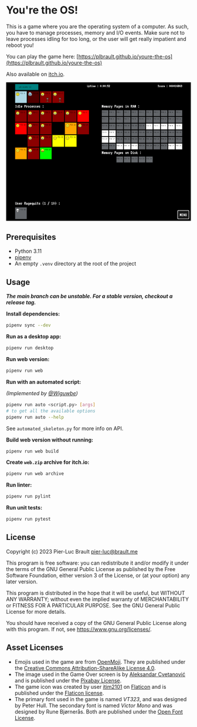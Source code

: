 # You're the OS!

This is a game where you are the operating system of a computer.
As such, you have to manage processes, memory and I/O events.
Make sure not to leave processes idling for too long, or the user will get really impatient and reboot you!

You can play the game here: [https://plbrault.github.io/youre-the-os](https://plbrault.github.io/youre-the-os)

Also available on [itch.io](https://plbrault.itch.io/youre-the-os).

![In-game screenshot](readme-assets/in_game_screenshot.png)

## Prerequisites

* Python 3.11
* [pipenv](https://pypi.org/project/pipenv/)
* An empty `.venv` directory at the root of the project

## Usage

***The main branch can be unstable. For a stable version, checkout a release tag.***

**Install dependencies:**

```bash
pipenv sync --dev
```

**Run as a desktop app:**

```bash
pipenv run desktop
```

**Run web version:**

```bash
pipenv run web
```

**Run with an automated script:**

_(Implemented by [@Wiguwbe](https://github.com/Wiguwbe))_

```bash
pipenv run auto <script.py> [args]
# to get all the available options
pipenv run auto --help
```

See `automated_skeleton.py` for more info on API.

**Build web version without running:**

```bash
pipenv run web build
```

**Create `web.zip` archive for itch.io:**

```bash
pipenv run web archive
```

**Run linter:**

```bash
pipenv run pylint
```

**Run unit tests:**

```bash
pipenv run pytest
```

## License

Copyright (c) 2023 Pier-Luc Brault <pier-luc@brault.me>

This program is free software: you can redistribute it and/or modify it under the terms of the GNU General Public License as published by the Free Software Foundation, either version 3 of the License, or (at your option) any later version.

This program is distributed in the hope that it will be useful, but WITHOUT ANY WARRANTY; without even the implied warranty of MERCHANTABILITY or FITNESS FOR A PARTICULAR PURPOSE. See the GNU General Public License for more details.

You should have received a copy of the GNU General Public License along with this program. If not, see <https://www.gnu.org/licenses/>.

## Asset Licenses

* Emojis used in the game are from [OpenMoji](https://openmoji.org/). They are published under the [Creative Commons Attribution-ShareAlike License 4.0](https://creativecommons.org/licenses/by-sa/4.0/#).
* The image used in the Game Over screen is by [Aleksandar Cvetanović](https://pixabay.com/fr/users/lemonsandtea-10190089/) and is published under the [Pixabay License](https://pixabay.com/service/license/).
* The game icon was created by user [itim2101](https://www.flaticon.com/authors/itim2101) on [Flaticon](https://www.flaticon.com/) and is published under the [Flaticon license](https://www.freepikcompany.com/legal#nav-flaticon-agreement).
* The primary font used in the game is named *VT323*, and was designed by Peter Hull. The secondary font is named *Victor Mono* and was designed by Rune Bjørnerås. Both are published under the [Open Font License](https://scripts.sil.org/cms/scripts/page.php?item_id=OFL_web).
